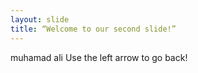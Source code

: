 ```yaml
---
layout: slide
title: “Welcome to our second slide!”
---
```

muhamad ali
Use the left arrow to go back!
